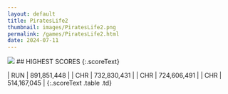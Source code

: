 ```yaml
---
layout: default
title: PiratesLife2
thumbnail: images/PiratesLife2.png
permalink: /games/PiratesLife2.html
date: 2024-07-11
---
```


<img src="../images/PiratesLife2.png" class="gameThumbnail img-fluid mx-auto align-middle">
## HIGHEST SCORES
{:.scoreText}

| RUN | 891,851,448 | 
| CHR | 732,830,431 | 
| CHR | 724,606,491 | 
| CHR | 514,167,045 | 
{:.scoreText .table .td}

